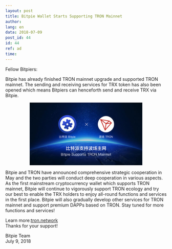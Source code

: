 ```yaml
---
layout: post
title: Bitpie Wallet Starts Supporting TRON Mainnet
author: 
lang: en
data: 2018-07-09
post_id: 44
id: 44
ref: ad
time: 
---
```


Fellow Bitpiers:

Bitpie has already finished TRON mainnet upgrade and supported TRON mainnet. The sending and receiving services for TRX token has also been opened which means Bitpiers can henceforth send and receive TRX via Bitpie.

<img src="/img/bitpie_tron.jpg" class="tron"/>

Bitpie and TRON have announced comprehensive strategic cooperation in May and the two parties will conduct deep cooperation in various aspects. As the first mainstream cryptocurrency wallet which supports TRON mainnet, Bitpie will continue to vigorously support TRON ecology and try our best to enable the TRX holders to enjoy all-round functions and services in the first place. Bitpie will also gradually develop other services for TRON mainnet and support premium DAPPs based on TRON. Stay tuned for more functions and services!

Learn more:<a href="https://tron.network/" target="_blank">tron.network</a> <br/>
Thanks for your support!

Bitpie Team<br/>
July 9, 2018


<style>
 .tron{
    width:70%;
    display:block;
    margin:0 auto;
 }
</style>

